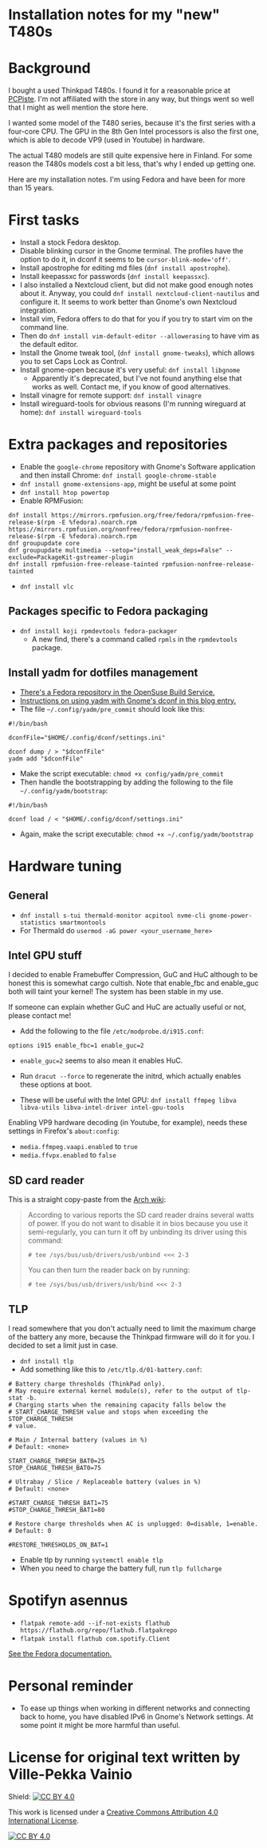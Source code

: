 Installation notes for my "new" T480s
=====================================

# Background
I bought a used Thinkpad T480s. I found it for a reasonable price at [PCPiste](https://pcpiste.fi/kauppa/). I'm not affiliated with the store in any way, but things went so well that I might as well mention the store here.

I wanted some model of the T480 series, because it's the first series with a four-core CPU. The GPU in the 8th Gen Intel processors is also the first one, which is able to decode VP9 (used in Youtube) in hardware.

The actual T480 models are still quite expensive here in Finland. For some reason the T480s models cost a bit less, that's why I ended up getting one.

Here are my installation notes. I'm using Fedora and have been for more than 15 years.

# First tasks

- Install a stock Fedora desktop.
- Disable blinking cursor in the Gnome terminal. The profiles have the option to do it, in dconf it seems to be `cursor-blink-mode='off'`.
- Install apostrophe for editing md files (`dnf install apostrophe`).
- Install keepassxc for passwords (`dnf install keepassxc`).
- I also installed a Nextcloud client, but did not make good enough notes about it. Anyway, you could `dnf install nextcloud-client-nautilus` and configure it. It seems to work better than Gnome's own Nextcloud integration.
- Install vim, Fedora offers to do that for you if you try to start vim on the command line.
- Then do `dnf install vim-default-editor --allowerasing` to have vim as the default editor.
- Install the Gnome tweak tool, (`dnf install gnome-tweaks`), which allows you to set Caps Lock as Control.
- Install gnome-open because it's very useful: `dnf install libgnome`
	- Apparently it's deprecated, but I've not found anything else that works as well. Contact me, if you know of good alternatives.
- Install vinagre for remote support: `dnf install vinagre`
- Install wireguard-tools for obvious reasons (I'm running wireguard at home): `dnf install wireguard-tools`


# Extra packages and repositories
- Enable the `google-chrome` repository with Gnome's Software application and then install Chrome: `dnf install google-chrome-stable`
- `dnf install gnome-extensions-app`, might be useful at some point
- `dnf install htop powertop`
- Enable RPMFusion:
```
dnf install https://mirrors.rpmfusion.org/free/fedora/rpmfusion-free-release-$(rpm -E %fedora).noarch.rpm https://mirrors.rpmfusion.org/nonfree/fedora/rpmfusion-nonfree-release-$(rpm -E %fedora).noarch.rpm
dnf groupupdate core
dnf groupupdate multimedia --setop="install_weak_deps=False" --exclude=PackageKit-gstreamer-plugin
dnf install rpmfusion-free-release-tainted rpmfusion-nonfree-release-tainted
```

- `dnf install vlc`

## Packages specific to Fedora packaging
- `dnf install koji rpmdevtools fedora-packager`
	- A new find, there's a command called `rpmls` in the `rpmdevtools` package.


## Install yadm for dotfiles management
- [There's a Fedora repository in the OpenSuse Build Service.](https://software.opensuse.org//download.html?project=home%3ATheLocehiliosan%3Ayadm&package=yadm)
- [Instructions on using yadm with Gnome's dconf in this blog entry.](https://peterbabic.dev/blog/keep-gnome-shell-settings-dotfiles-yadm/)
- The file `~/.config/yadm/pre_commit` should look like this:
```
#!/bin/bash

dconfFile="$HOME/.config/dconf/settings.ini"

dconf dump / > "$dconfFile"
yadm add "$dconfFile"
```

- Make the script executable: `chmod +x config/yadm/pre_commit`
- Then handle the bootstrapping by adding the following to the file `~/.config/yadm/bootstrap`:
```
#!/bin/bash

dconf load / < "$HOME/.config/dconf/settings.ini"
```

- Again, make the script executable: `chmod +x ~/.config/yadm/bootstrap`

# Hardware tuning
## General
- `dnf install s-tui thermald-monitor acpitool nvme-cli gnome-power-statistics smartmontools`
- For Thermald do `usermod -aG power <your_username_here>`

## Intel GPU stuff

I decided to enable Framebuffer Compression, GuC and HuC although to be honest this is somewhat cargo cultish. Note that enable_fbc and enable_guc both will taint your kernel! The system has been stable in my use.

If someone can explain whether GuC and HuC are actually useful or not, please contact me!

- Add the following to the file `/etc/modprobe.d/i915.conf`:
```
options i915 enable_fbc=1 enable_guc=2
```

- `enable_guc=2` seems to also mean it enables HuC.
- Run `dracut --force` to regenerate the initrd, which actually enables these options at boot.

- These will be useful with the Intel GPU: `dnf install ffmpeg libva libva-utils libva-intel-driver intel-gpu-tools`

Enabling VP9 hardware decoding (in Youtube, for example), needs these settings in Firefox's `about:config`:

- `media.ffmpeg.vaapi.enabled` to `true`
- `media.ffvpx.enabled` to `false`

## SD card reader

This is a straight copy-paste from the [Arch wiki](https://wiki.archlinux.org/title/Lenovo_ThinkPad_T480s#SD_card_reader):

>According to various reports the SD card reader drains several
>watts of power. If you do not want to disable it in bios
>because you use it semi-regularly, you can turn it off by
>unbinding its driver using this command:
>
>`# tee /sys/bus/usb/drivers/usb/unbind <<< 2-3`
>
>You can then turn the reader back on by running:
>
>`# tee /sys/bus/usb/drivers/usb/bind <<< 2-3`

## TLP
I read somewhere that you don't actually need to limit the maximum charge of the battery any more, because the Thinkpad firmware will do it for you. I decided to set a limit just in case.

- `dnf install tlp`
- Add something like this to `/etc/tlp.d/01-battery.conf`:
```
# Battery charge thresholds (ThinkPad only).
# May require external kernel module(s), refer to the output of tlp-stat -b.
# Charging starts when the remaining capacity falls below the
# START_CHARGE_THRESH value and stops when exceeding the STOP_CHARGE_THRESH
# value.

# Main / Internal battery (values in %)
# Default: <none>

START_CHARGE_THRESH_BAT0=25
STOP_CHARGE_THRESH_BAT0=75

# Ultrabay / Slice / Replaceable battery (values in %)
# Default: <none>

#START_CHARGE_THRESH_BAT1=75
#STOP_CHARGE_THRESH_BAT1=80

# Restore charge thresholds when AC is unplugged: 0=disable, 1=enable.
# Default: 0

#RESTORE_THRESHOLDS_ON_BAT=1
```

- Enable tlp by running `systemctl enable tlp`
- When you need to charge the battery full, run `tlp fullcharge`

# Spotifyn asennus
- `flatpak remote-add --if-not-exists flathub https://flathub.org/repo/flathub.flatpakrepo`
- `flatpak install flathub com.spotify.Client`

[See the Fedora documentation.](https://docs.fedoraproject.org/en-US/quick-docs/installing-spotify/)

# Personal reminder
- To ease up things when working in different networks and connecting back to home, you have disabled IPv6 in Gnome's Network settings. At some point it might be more harmful than useful.

# License for original text written by Ville-Pekka Vainio
Shield: [![CC BY 4.0][cc-by-shield]][cc-by]

This work is licensed under a
[Creative Commons Attribution 4.0 International License][cc-by].

[![CC BY 4.0][cc-by-image]][cc-by]

[cc-by]: http://creativecommons.org/licenses/by/4.0/
[cc-by-image]: https://i.creativecommons.org/l/by/4.0/88x31.png
[cc-by-shield]: https://img.shields.io/badge/License-CC%20BY%204.0-lightgrey.svg
